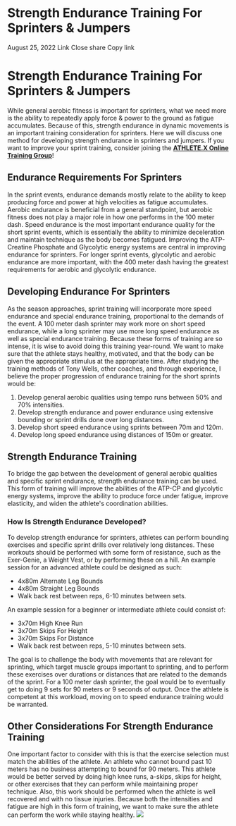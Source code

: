 #  Strength Endurance Training For Sprinters & Jumpers 
August 25, 2022
Link
Close share Copy link
# Strength Endurance Training For Sprinters & Jumpers
While general aerobic fitness is important for sprinters, what we need more is the ability to repeatedly apply force & power to the ground as fatigue accumulates. Because of this, strength endurance in dynamic movements is an important training consideration for sprinters. Here we will discuss one method for developing strength endurance in sprinters and jumpers.
If you want to improve your sprint training, consider joining the **[ATHLETE.X Online Training Group](https://market.teambuildr.com/programs/sprintingworkouts/ "online sprint training")**!
## Endurance Requirements For Sprinters
In the sprint events, endurance demands mostly relate to the ability to keep producing force and power at high velocities as fatigue accumulates. Aerobic endurance is beneficial from a general standpoint, but aerobic fitness does not play a major role in how one performs in the 100 meter dash.
Speed endurance is the most important endurance quality for the short sprint events, which is essentially the ability to minimize deceleration and maintain technique as the body becomes fatigued. Improving the ATP-Creatine Phosphate and Glycolytic energy systems are central in improving endurance for sprinters.
For longer sprint events, glycolytic and aerobic endurance are more important, with the 400 meter dash having the greatest requirements for aerobic and glycolytic endurance.
## Developing Endurance For Sprinters
As the season approaches, sprint training will incorporate more speed endurance and special endurance training, proportional to the demands of the event. A 100 meter dash sprinter may work more on short speed endurance, while a long sprinter may use more long speed endurance as well as special endurance training.
Because these forms of training are so intense, it is wise to avoid doing this training year-round. We want to make sure that the athlete stays healthy, motivated, and that the body can be given the appropriate stimulus at the appropriate time.
After studying the training methods of Tony Wells, other coaches, and through experience, I believe the proper progression of endurance training for the short sprints would be:
  1. Develop general aerobic qualities using tempo runs between 50% and 70% intensities.
  2. Develop strength endurance and power endurance using extensive bounding or sprint drills done over long distances.
  3. Develop short speed endurance using sprints between 70m and 120m.
  4. Develop long speed endurance using distances of 150m or greater.


## Strength Endurance Training
To bridge the gap between the development of general aerobic qualities and specific sprint endurance, strength endurance training can be used. This form of training will improve the abilities of the ATP-CP and glycolytic energy systems, improve the ability to produce force under fatigue, improve elasticity, and widen the athlete's coordination abilities.
### How Is Strength Endurance Developed?
To develop strength endurance for sprinters, athletes can perform bounding exercises and specific sprint drills over relatively long distances. These workouts should be performed with some form of resistance, such as the Exer-Genie, a Weight Vest, or by performing these on a hill.
An example session for an advanced athlete could be designed as such:
  * 4x80m Alternate Leg Bounds
  * 4x80m Straight Leg Bounds
  * Walk back rest between reps, 6-10 minutes between sets.


An example session for a beginner or intermediate athlete could consist of:
  * 3x70m High Knee Run
  * 3x70m Skips For Height
  * 3x70m Skips For Distance
  * Walk back rest between reps, 5-10 minutes between sets.


The goal is to challenge the body with movements that are relevant for sprinting, which target muscle groups important to sprinting, and to perform these exercises over durations or distances that are related to the demands of the sprint.
For a 100 meter dash sprinter, the goal would be to eventually get to doing 9 sets for 90 meters or 9 seconds of output. Once the athlete is competent at this workload, moving on to speed endurance training would be warranted.
## Other Considerations For Strength Endurance Training
One important factor to consider with this is that the exercise selection must match the abilities of the athlete. An athlete who cannot bound past 10 meters has no business attempting to bound for 90 meters. This athlete would be better served by doing high knee runs, a-skips, skips for height, or other exercises that they can perform while maintaining proper technique.
Also, this work should be performed when the athlete is well recovered and with no tissue injuries. Because both the intensities and fatigue are high in this form of training, we want to make sure the athlete can perform the work while staying healthy.
![](https://cdn.shopify.com/s/files/1/0015/4445/4207/files/strength_endurance_for_sprinters-01_480x480.jpg?v=1661442109)
[ ](https://sprintingworkouts.com/blogs/training)
